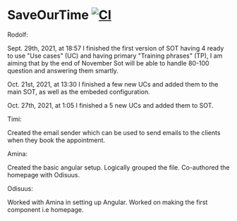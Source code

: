 # SaveOurTime [![CI](https://github.com/odiisus/SaveOurTime/actions/workflows/ci.yml/badge.svg?branch=main)](https://github.com/odiisus/SaveOurTime/actions/workflows/ci.yml)

Rodolf:

Sept. 29th, 2021, at 18:57 I finished the first version of SOT having 4 ready to use "Use cases" (UC) and having primary "Training phrases" (TP), I am aiming that by the end of November Sot will be able to handle 80-100 question and answering them smartly.

Oct. 21st, 2021, at 13:30 I finished a few new UCs and added them to the main SOT, as well as the embeded configuration.


Oct. 27th, 2021, at 1:05 I finished a 5 new UCs and added them to SOT.


Timi:

Created the email sender which can be used to send emails to the clients when they book the appointment.

Amina:

Created the basic angular setup.
Logically grouped the file.
Co-authored the homepage with Odisuus.

Odisuus:

Worked with Amina in setting up Angular.
Worked on making the first component i.e homepage.
